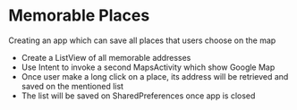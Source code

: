 # Memorable Places
Creating an app which can save all places that users choose on the map
- Create a ListView of all memorable addresses
- Use Intent to invoke a second MapsActivity which show Google Map
- Once user make a long click on a place, its address will be retrieved and saved on the mentioned list 
- The list will be saved on SharedPreferences once app is closed
